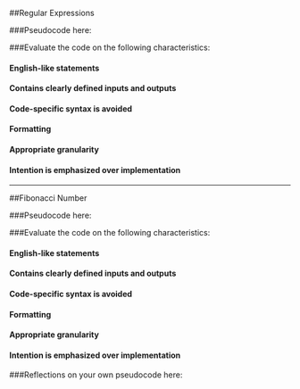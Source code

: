##Regular Expressions

###Pseudocode here:

###Evaluate the code on the following characteristics:

#### English-like statements

#### Contains clearly defined inputs and outputs

#### Code-specific syntax is avoided

#### Formatting 

#### Appropriate granularity 

#### Intention is emphasized over implementation


***
##Fibonacci Number

###Pseudocode here:

###Evaluate the code on the following characteristics:

#### English-like statements

#### Contains clearly defined inputs and outputs

#### Code-specific syntax is avoided

#### Formatting 

#### Appropriate granularity 

#### Intention is emphasized over implementation



###Reflections on your own pseudocode here:



